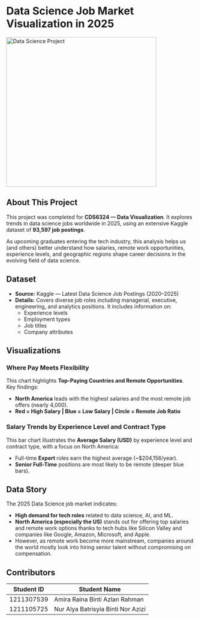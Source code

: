 
# Data Science Job Market Visualization in 2025

<img src="https://github.com/amiraraina/website/blob/main/Project/Project1.png" alt="Data Science Project" width="400">

## About This Project

This project was completed for **CDS6324 — Data Visualization**. It explores trends in data science jobs worldwide in 2025, using an extensive Kaggle dataset of **93,597 job postings**.  

As upcoming graduates entering the tech industry, this analysis helps us (and others) better understand how salaries, remote work opportunities, experience levels, and geographic regions shape career decisions in the evolving field of data science.

## Dataset

- **Source:** Kaggle — Latest Data Science Job Postings (2020–2025)  
- **Details:** Covers diverse job roles including managerial, executive, engineering, and analytics positions. It includes information on:
  - Experience levels
  - Employment types
  - Job titles
  - Company attributes

## Visualizations

### Where Pay Meets Flexibility

This chart highlights **Top-Paying Countries and Remote Opportunities**.  
Key findings:
- **North America** leads with the highest salaries and the most remote job offers (nearly 4,000).
- **Red = High Salary | Blue = Low Salary | Circle = Remote Job Ratio**

### Salary Trends by Experience Level and Contract Type

This bar chart illustrates the **Average Salary (USD)** by experience level and contract type, with a focus on North America:
- Full-time **Expert** roles earn the highest average (~$204,156/year).
- **Senior Full-Time** positions are most likely to be remote (deeper blue bars).


## Data Story

The 2025 Data Science job market indicates:
- **High demand for tech roles** related to data science, AI, and ML.
- **North America (especially the US)** stands out for offering top salaries and remote work options thanks to tech hubs like Silicon Valley and companies like Google, Amazon, Microsoft, and Apple.
- However, as remote work become more mainstream, companies around the world mostly look into hiring senior talent without compromising on compensation.


## Contributors

| Student ID | Student Name |
|------------|-----------------------------|
| 1211307539 | Amira Raina Binti Azlan Rahman |
| 1211105725 | Nur Alya Batrisyia Binti Nor Azizi |


